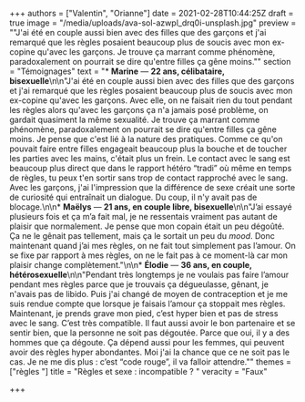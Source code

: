 +++
authors = ["Valentin", "Orianne"]
date = 2021-02-28T10:44:25Z
draft = true
image = "/media/uploads/ava-sol-azwpl_drq0i-unsplash.jpg"
preview = "\"J'ai été en couple aussi bien avec des filles que des garçons et j'ai remarqué que les règles posaient beaucoup plus de soucis avec mon ex-copine qu'avec les garçons. Je trouve ça marrant comme phénomène, paradoxalement on pourrait se dire qu'entre filles ça gêne moins.\""
section = "Témoignages"
text = "* **Marine** — **22 ans, célibataire, bisexuelle**\n\n\"J'ai été en couple aussi bien avec des filles que des garçons et j'ai remarqué que les règles posaient beaucoup plus de soucis avec mon ex-copine qu'avec les garçons. Avec elle, on ne faisait rien du tout pendant les règles alors qu'avec les garçons ça n'a jamais posé problème, on gardait quasiment la même sexualité. Je trouve ça marrant comme phénomène, paradoxalement on pourrait se dire qu'entre filles ça gêne moins. Je pense que c'est lié à la nature des pratiques. Comme ce qu'on pouvait faire entre filles engageait beaucoup plus la bouche et de toucher les parties avec les mains, c'était plus un frein. Le contact avec le sang est beaucoup plus direct que dans le rapport hétéro &ldquo;tradi&rdquo; où même en temps de règles, tu peux t'en sortir sans trop de contact rapproché avec le sang. Avec les garçons, j'ai l'impression que la différence de sexe créait une sorte de curiosité qui entraînait un dialogue. Du coup, il n'y avait pas de blocage.\n\n* **Maëlys** — **21 ans, en couple libre, bisexuelle**\n\n\"J’ai essayé plusieurs fois et ça m’a fait mal, je ne ressentais vraiment pas autant de plaisir que normalement. Je pense que mon copain était un peu dégoûté. Ça ne le gênait pas tellement, mais ça le sortait un peu du _mood_. Donc maintenant quand j’ai mes règles, on ne fait tout simplement pas l’amour. On se fixe par rapport à mes règles, on ne le fait pas à ce moment-là car mon plaisir change complètement.\"\n\n* **Élodie** — **36 ans, en couple, hétérosexuelle**\n\n\"Pendant très longtemps je ne voulais pas faire l’amour pendant mes règles parce que je trouvais ça dégueulasse, gênant, je n'avais pas de libido. Puis j'ai changé de moyen de contraception et je me suis rendue compte que lorsque je faisais l’amour ça stoppait mes règles. Maintenant, je prends grave mon pied, c’est hyper bien et pas de stress avec le sang. C’est très compatible. Il faut aussi avoir le bon partenaire et se sentir bien, que la personne ne soit pas dégoutée. Parce que oui, il y a des hommes que ça dégoute. Ça dépend aussi pour les femmes, qui peuvent avoir des règles hyper abondantes. Moi j'ai la chance que ce ne soit pas le cas. Je ne me dis plus : c’est &ldquo;code rouge&rdquo;, il va falloir attendre.\""
themes = ["règles "]
title = "Règles et sexe : incompatible ? "
veracity = "Faux"

+++
